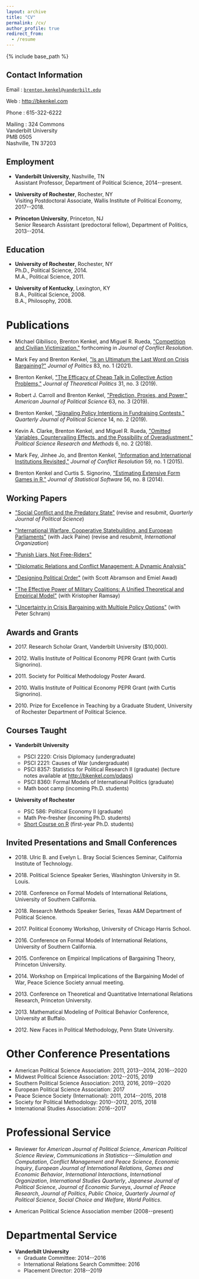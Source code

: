 ```yaml
---
layout: archive
title: "CV"
permalink: /cv/
author_profile: true
redirect_from:
  - /resume
---
```


{% include base_path %}

## Contact Information

Email
:   [`brenton.kenkel@vanderbilt.edu`](mailto:brenton.kenkel@vanderbilt.edu)

Web
:   <http://bkenkel.com>

Phone
:   615-322-6222

Mailing
:   324 Commons  
    Vanderbilt University  
    PMB 0505  
    Nashville, TN 37203 


## Employment

* **Vanderbilt University**, Nashville, TN  
  Assistant Professor, Department of Political Science, 2014--present.

* **University of Rochester**, Rochester, NY  
  Visiting Postdoctoral Associate, Wallis Institute of Political Economy, 2017--2018.

* **Princeton University**, Princeton, NJ  
  Senior Research Assistant (predoctoral fellow), Department of Politics, 2013--2014.


## Education

* **University of Rochester**, Rochester, NY  
  Ph.D., Political Science, 2014.  
  M.A., Political Science, 2011.

* **University of Kentucky**, Lexington, KY  
  B.A., Political Science, 2008.  
  B.A., Philosophy, 2008.


# Publications

* Michael Gibilisco, Brenton Kenkel, and Miguel R. Rueda, ["Competition and Civilian Victimization,"](https://doi.org/10.1177/00220027211070621) forthcoming in *Journal of Conflict Resolution*.

* Mark Fey and Brenton Kenkel, ["Is an Ultimatum the Last Word on Crisis Bargaining?"](https://doi.org/10.1086/708951) *Journal of Politics* 83, no. 1 (2021).

* Brenton Kenkel, ["The Efficacy of Cheap Talk in Collective Action Problems,"](https://doi.org/10.1177/0951629819850625) *Journal of Theoretical Politics* 31, no. 3 (2019).

* Robert J. Carroll and Brenton Kenkel, ["Prediction, Proxies, and Power,"](https://doi.org/10.1111/ajps.12442) *American Journal of Political Science* 63, no. 3 (2019).

* Brenton Kenkel, ["Signaling Policy Intentions in Fundraising Contests,"](http://dx.doi.org/10.1561/100.00018001) *Quarterly Journal of Political Science* 14, no. 2 (2019).

* Kevin A. Clarke, Brenton Kenkel, and Miguel R. Rueda, ["Omitted Variables, Countervailing Effects, and the Possibility of Overadjustment,"](https://doi.org/10.1017/psrm.2016.46) *Political Science Research and Methods* 6, no. 2 (2018).

* Mark Fey, Jinhee Jo, and Brenton Kenkel, ["Information and International Institutions Revisited,"](http://dx.doi.org/10.1177/0022002713503285) *Journal of Conflict Resolution* 59, no. 1 (2015).

* Brenton Kenkel and Curtis S. Signorino, ["Estimating Extensive Form Games in R,"](http://www.jstatsoft.org/v56/i08) *Journal of Statistical Software* 56, no. 8 (2014).


## Working Papers

* ["Social Conflict and the Predatory State"](http://bkenkel.com/papers/social-conflict-predatory-state) (revise and resubmit, *Quarterly Journal of Political Science*)

* ["International Warfare, Cooperative Statebuilding, and European Parliaments"](http://bkenkel.com/papers/warfare-cooperative-statebuilding) (with Jack Paine) (revise and resubmit, *International Organization*)

* ["Punish Liars, Not Free-Riders"](http://bkenkel.com/papers/punish-liars)

* ["Diplomatic Relations and Conflict Management: A Dynamic Analysis"](http://bkenkel.com/papers/diplomatic-relations-conflict)

* ["Designing Political Order"](http://bkenkel.com/papers/designing-political-order) (with Scott Abramson and Emiel Awad)

* ["The Effective Power of Military Coalitions: A Unified Theoretical and Empirical Model"](http://bkenkel.com/papers/effective-power-coalitions) (with Kristopher Ramsay)

* ["Uncertainty in Crisis Bargaining with Multiple Policy Options"](http://bkenkel.com/papers/hassling-design) (with Peter Schram)


## Awards and Grants

* 2017\.  Research Scholar Grant, Vanderbilt University (\$10,000).

* 2012\.  Wallis Institute of Political Economy PEPR Grant (with Curtis Signorino).

* 2011\.  Society for Political Methodology Poster Award.

* 2010\.  Wallis Institute of Political Economy PEPR Grant (with Curtis Signorino).

* 2010\.  Prize for Excellence in Teaching by a Graduate Student, University of Rochester Department of Political Science.


## Courses Taught

* **Vanderbilt University**
    * PSCI 2220: Crisis Diplomacy (undergraduate)
    * PSCI 2221: Causes of War (undergraduate)
    * PSCI 8357: Statistics for Political Research II (graduate) (lecture notes available at <http://bkenkel.com/pdaps>)
    * PSCI 8360: Formal Models of International Politics (graduate)
    * Math boot camp (incoming Ph.D. students)

* **University of Rochester**
    * PSC 586: Political Economy II (graduate)
    * Math Pre-fresher (incoming Ph.D. students)
    * [Short Course on R](https://github.com/brentonk/rcourse) (first-year Ph.D. students)


## Invited Presentations and Small Conferences

* 2018\.  Ulric B. and Evelyn L. Bray Social Sciences Seminar, California Institute of Technology.

* 2018\.  Political Science Speaker Series, Washington University in St. Louis.

* 2018\.  Conference on Formal Models of International Relations, University of Southern California.

* 2018\.  Research Methods Speaker Series, Texas A&M Department of Political Science.

* 2017\.  Political Economy Workshop, University of Chicago Harris School.

* 2016\.  Conference on Formal Models of International Relations, University of Southern California.

* 2015\.  Conference on Empirical Implications of Bargaining Theory, Princeton University.

* 2014\.  Workshop on Empirical Implications of the Bargaining Model of War, Peace Science Society annual meeting.

* 2013\. Conference on Theoretical and Quantitative International Relations Research, Princeton University.

* 2013\. Mathematical Modeling of Political Behavior Conference, University at Buffalo.

* 2012\. New Faces in Political Methodology, Penn State University.


# Other Conference Presentations

* American Political Science Association: 2011, 2013--2014, 2016--2020
* Midwest Political Science Association: 2012--2015, 2019
* Southern Political Science Association: 2013, 2016, 2019--2020
* European Political Science Association: 2017
* Peace Science Society (International): 2011, 2014--2015, 2018
* Society for Political Methodology: 2010--2012, 2015, 2018
* International Studies Association: 2016--2017


# Professional Service

* Reviewer for *American Journal of Political Science*, *American Political Science Review*, *Communications in Statistics---Simulation and Computation*, *Conflict Management and Peace Science*, *Economic Inquiry*, *European Journal of International Relations*, *Games and Economic Behavior*, *International Interactions*, *International Organization*, *International Studies Quarterly*, *Japanese Journal of Political Science*, *Journal of Economic Surveys*, *Journal of Peace Research*, *Journal of Politics*, *Public Choice*, *Quarterly Journal of Political Science*, *Social Choice and Welfare*, *World Politics*.

* American Political Science Association member (2008--present)


# Departmental Service

* **Vanderbilt University**
    * Graduate Committee: 2014--2016
    * International Relations Search Committee: 2016
    * Placement Director: 2018--2019

